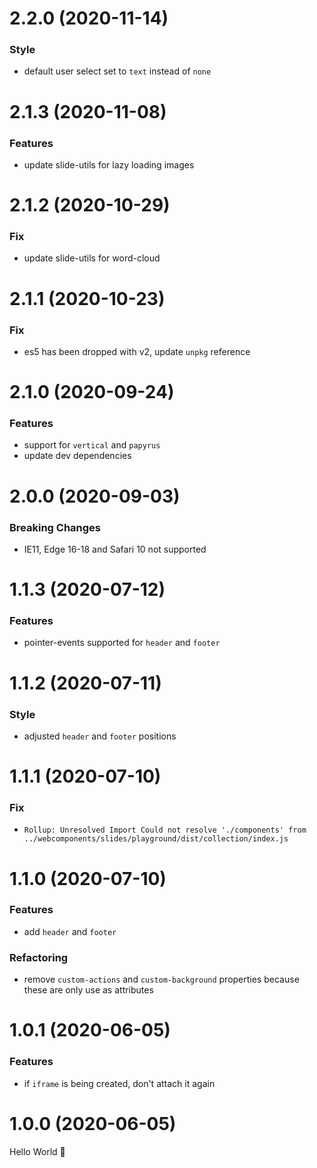 # 2.2.0 (2020-11-14)

### Style

- default user select set to `text` instead of `none`

# 2.1.3 (2020-11-08)

### Features

- update slide-utils for lazy loading images

# 2.1.2 (2020-10-29)

### Fix

- update slide-utils for word-cloud

# 2.1.1 (2020-10-23)

### Fix

- es5 has been dropped with v2, update `unpkg` reference

# 2.1.0 (2020-09-24)

### Features

- support for `vertical` and `papyrus`
- update dev dependencies

# 2.0.0 (2020-09-03)

### Breaking Changes

- IE11, Edge 16-18 and Safari 10 not supported

# 1.1.3 (2020-07-12)

### Features

- pointer-events supported for `header` and `footer`

# 1.1.2 (2020-07-11)

### Style

- adjusted `header` and `footer` positions

# 1.1.1 (2020-07-10)

### Fix

- `Rollup: Unresolved Import Could not resolve './components' from ../webcomponents/slides/playground/dist/collection/index.js`

# 1.1.0 (2020-07-10)

### Features

- add `header` and `footer`

### Refactoring

- remove `custom-actions` and `custom-background` properties because these are only use as attributes

# 1.0.1 (2020-06-05)

### Features

- if `iframe` is being created, don't attach it again

# 1.0.0 (2020-06-05)

Hello World 👋
